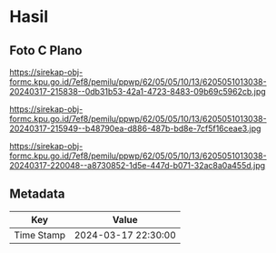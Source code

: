 # Hasil

## Foto C Plano

https://sirekap-obj-formc.kpu.go.id/7ef8/pemilu/ppwp/62/05/05/10/13/6205051013038-20240317-215838--0db31b53-42a1-4723-8483-09b69c5962cb.jpg

https://sirekap-obj-formc.kpu.go.id/7ef8/pemilu/ppwp/62/05/05/10/13/6205051013038-20240317-215949--b48790ea-d886-487b-bd8e-7cf5f16ceae3.jpg

https://sirekap-obj-formc.kpu.go.id/7ef8/pemilu/ppwp/62/05/05/10/13/6205051013038-20240317-220048--a8730852-1d5e-447d-b071-32ac8a0a455d.jpg


## Metadata

| Key        | Value               |
| ---------- | ------------------- |
| Time Stamp | 2024-03-17 22:30:00 |



